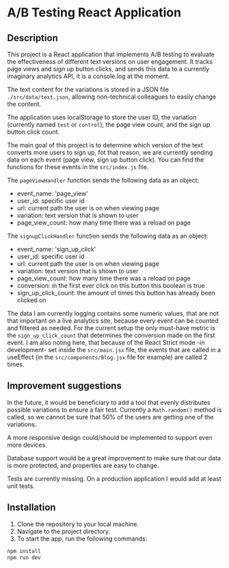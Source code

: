 # A/B Testing React Application

## Description

This project is a React application that implements A/B testing to evaluate the effectiveness of different text versions on user engagement. It tracks page views and sign up button clicks, and sends this data to a currently imaginary analytics API, it is a console.log at the moment.

The text content for the variations is stored in a JSON file `./src/data/text.json`, allowing non-technical colleagues to easily change the content.

The application uses localStorage to store the user ID, the variation (currently named `test` or `control`), the page view count, and the sign up button click count.

The main goal of this project is to determine which version of the text converts more users to sign up, fot that reason, we are currently sending data on each event (page view, sign up button click). You can find the functions for these events in the `src/index.js` file.

The `pageViewHandler` function sends the following data as an object:
- event_name: 'page_view'
- user_id: specific user id
- url: current path the user is on when viewing page
- variation: text version that is shown to user
- page_view_count: how many time there was a reload on page

The `signupClickHandler` function sends the following data as an object:
- event_name: 'sign_up_click'
- user_id: specific user id
- url: current path the user is on when viewing page
- variation: text version that is shown to user
- page_view_count: how many time there was a reload on page
- conversion: in the first ever click on this button this boolean is true
- sign_up_click_count: the amount of times this button has already been clicked on

The data I am currently logging contains some numeric values, that are not that important on a live analytics site, because every event can be counted and filtered as needed. For the current setup the only must-have metric is the `sign_up_click_count` that determines the conversion made on the first event.
I am also noting here, that because of the React Strict mode -in development- set inside the `src/main.jsx` file, the events that are called in a useEffect (in the `src/components/Blog.jsx` file for example) are called 2 times.

## Improvement suggestions

In the future, it would be beneficiary to add a tool that evenly distributes possible variations to ensure a fair test. Currently a `Math.random()` method is called, so we cannot be sure that 50% of the users are getting one of the variations.

A more responsive design could/should be implemented to support even more devices.

Database support would be a great improvement to make sure that our data is more protected, and properties are easy to change.

Tests are currently missing. On a production application I would add at least unit tests.

## Installation

1. Clone the repository to your local machine.
2. Navigate to the project directory.
3. To start the app, run the following commands:

```bash
npm install
npm run dev
```
